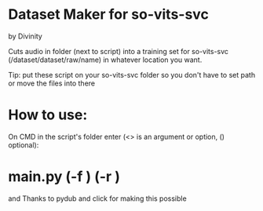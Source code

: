 # Dataset Maker for so-vits-svc
by Divinity

Cuts audio in folder (next to script) into
a training set for so-vits-svc (/dataset/dataset/raw/name)
in whatever location you want.

Tip: put these script on your so-vits-svc folder so you don't have
to set path or move the files into there

# How to use:
On CMD in the script's folder enter (<> is an argument or option, () optional):
# main.py <file path or file name> <dataset name> (-f <set folder>) (-r <remove source file>)  

and Thanks to pydub and click for making this possible
